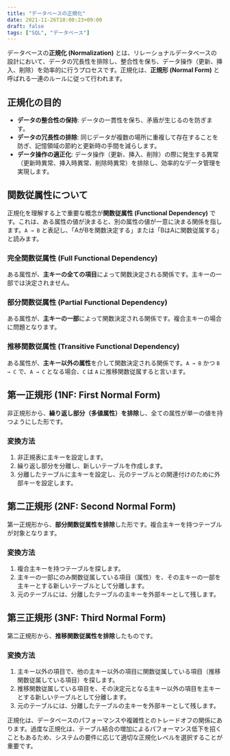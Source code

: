 ```yaml
---
title: "データベースの正規化"
date: 2021-11-26T10:00:23+09:00
draft: false
tags: ["SQL", "データベース"] 
---
```

<!--more-->
データベースの**正規化 (Normalization)** とは、リレーショナルデータベースの設計において、データの冗長性を排除し、整合性を保ち、データ操作（更新、挿入、削除）を効率的に行うプロセスです。正規化は、**正規形 (Normal Form)** と呼ばれる一連のルールに従って行われます。

## 正規化の目的

-   **データの整合性の保持**: データの一貫性を保ち、矛盾が生じるのを防ぎます。
-   **データの冗長性の排除**: 同じデータが複数の場所に重複して存在することを防ぎ、記憶領域の節約と更新時の手間を減らします。
-   **データ操作の適正化**: データ操作（更新、挿入、削除）の際に発生する異常（更新時異常、挿入時異常、削除時異常）を排除し、効率的なデータ管理を実現します。

## 関数従属性について

正規化を理解する上で重要な概念が**関数従属性 (Functional Dependency)** です。これは、ある属性の値が決まると、別の属性の値が一意に決まる関係を指します。`A → B` と表記し、「AがBを関数決定する」または「BはAに関数従属する」と読みます。

### 完全関数従属性 (Full Functional Dependency)

ある属性が、**主キーの全ての項目**によって関数決定される関係です。主キーの一部では決定されません。

### 部分関数従属性 (Partial Functional Dependency)

ある属性が、**主キーの一部**によって関数決定される関係です。複合主キーの場合に問題となります。

### 推移関数従属性 (Transitive Functional Dependency)

ある属性が、**主キー以外の属性**を介して関数決定される関係です。`A → B` かつ `B → C` で、`A → C` となる場合、`C` は `A` に推移関数従属すると言います。

## 第一正規形 (1NF: First Normal Form)

非正規形から、**繰り返し部分（多値属性）を排除**し、全ての属性が単一の値を持つようにした形です。

### 変換方法
1.  非正規表に主キーを設定します。
2.  繰り返し部分を分離し、新しいテーブルを作成します。
3.  分離したテーブルに主キーを設定し、元のテーブルとの関連付けのために外部キーを設定します。

## 第二正規形 (2NF: Second Normal Form)

第一正規形から、**部分関数従属性を排除**した形です。複合主キーを持つテーブルが対象となります。

### 変換方法
1.  複合主キーを持つテーブルを探します。
2.  主キーの一部にのみ関数従属している項目（属性）を、その主キーの一部を主キーとする新しいテーブルとして分離します。
3.  元のテーブルには、分離したテーブルの主キーを外部キーとして残します。

## 第三正規形 (3NF: Third Normal Form)

第二正規形から、**推移関数従属性を排除**したものです。

### 変換方法
1.  主キー以外の項目で、他の主キー以外の項目に関数従属している項目（推移関数従属している項目）を探します。
2.  推移関数従属している項目を、その決定元となる主キー以外の項目を主キーとする新しいテーブルとして分離します。
3.  元のテーブルには、分離したテーブルの主キーを外部キーとして残します。

正規化は、データベースのパフォーマンスや複雑性とのトレードオフの関係にあります。過度な正規化は、テーブル結合の増加によるパフォーマンス低下を招くこともあるため、システムの要件に応じて適切な正規化レベルを選択することが重要です。

